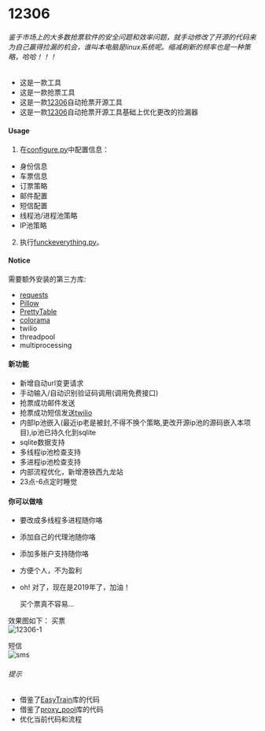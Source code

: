 12306
=======
###### 鉴于市场上的大多数抢票软件的安全问题和效率问题，就手动修改了开源的代码来为自己赢得捡漏的机会，谁叫本电脑是linux系统呢。缩减刷新的频率也是一种策略，哈哈！！！  
* 这是一款工具
* 这是一款抢票工具
* 这是一款[12306](http://www.12306.cn/)自动抢票开源工具
* 这是一款[12306](http://www.12306.cn/)自动抢票开源工具基础上优化更改的捡漏器

#### Usage
1. 在[configure.py](https://github.com/V-I-C-T-O-R/12306/blob/master/configure.py)中配置信息：  
 * 身份信息
 * 车票信息
 * 订票策略
 * 邮件配置
 * 短信配置
 * 线程池/进程池策略
 * IP池策略

2. 执行[funckeverything.py](https://github.com/V-I-C-T-O-R/12306/blob/master/fuckeverything.py)。

#### Notice
需要额外安装的第三方库:
* [requests](https://github.com/requests/requests)
* [Pillow](https://github.com/python-pillow/Pillow)
* [PrettyTable](https://github.com/lmaurits/prettytable)
* [colorama](https://github.com/tartley/colorama)
* twilio
* threadpool
* multiprocessing

#### 新功能
* 新增自动url变更请求
* 手动输入/自动识别验证码调用(调用免费接口)
* 抢票成功邮件发送
* 抢票成功短信发送[twilio](https://cuiqingcai.com)
* 内部Ip池嵌入(最近ip老是被封,不得不换个策略,更改开源ip池的源码嵌入本项目),ip池已持久化到sqlite
* sqlite数据支持
* 多线程ip池检查支持
* 多进程ip池检查支持
* 内部流程优化，新增港铁西九龙站
* 23点-6点定时睡觉

#### 你可以做啥
* 要改成多线程多进程随你咯
* 添加自己的代理池随你咯
* 添加多账户支持随你咯
* 方便个人，不为盈利
* oh! 对了，现在是2019年了，加油！

    买个票真不容易...

效果图如下：
买票  
![12306-1](https://github.com/V-I-C-T-O-R/12306/blob/master/1.png)

短信  
![sms](https://github.com/V-I-C-T-O-R/12306/blob/master/3.jpg)

###### 提示
* 借鉴了[EasyTrain](https://github.com/Why8n/EasyTrain "EasyTrain")库的代码
* 借鉴了[proxy_pool](https://github.com/jhao104/proxy_pool "proxy_pool")库的代码
* 优化当前代码和流程
